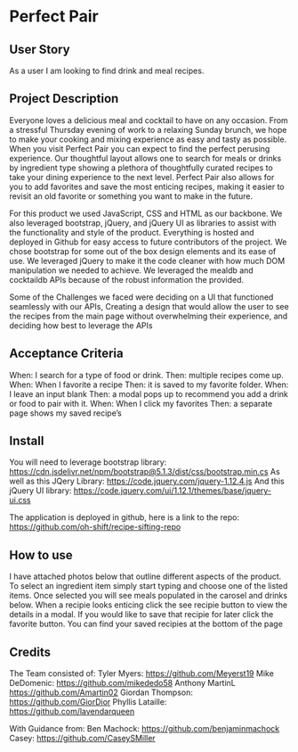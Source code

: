 # Perfect Pair

## User Story

As a user I am looking to find drink and meal recipes.

## Project Description

Everyone loves a delicious meal and cocktail to have on any occasion. From a stressful Thursday evening of work to a relaxing Sunday brunch, we hope to make your cooking and mixing experience as easy and tasty as possible. When you visit Perfect Pair you can expect to find the perfect perusing experience. Our thoughtful layout allows one to search for meals or drinks by ingredient type showing a plethora of thoughtfully curated recipes to take your dining experience to the next level. Perfect Pair also allows for you to add favorites and save the most enticing recipes, making it easier to revisit an old favorite or something you want to make in the future.

For this product we used JavaScript, CSS and HTML as our backbone. We also leveraged bootstrap, jQuery, and jQuery UI as libraries to assist with the functionality and style of the product. Everything is hosted and deployed in Github for easy access to future contributors of the project. We chose bootstrap for some out of the box design elements and its ease of use. We leveraged jQuery to make it the code cleaner with how much DOM manipulation we needed to achieve. We leveraged the mealdb and cocktaildb APIs because of the robust information the provided.

Some of the Challenges we faced were deciding on a UI that functioned seamlessly with our APIs, Creating a design that would allow the user to see the recipes from the main page without overwhelming their experience, and deciding how best to leverage the APIs

## Acceptance Criteria

When: I search for a type of food or drink.
Then: multiple recipes come up.
When: When I favorite a recipe
Then: it is saved to my favorite folder.
When: I leave an input blank
Then: a modal pops up to recommend you add a drink or food to pair with it.
When: When I click my favorites
Then: a separate page shows my saved recipe’s

## Install

You will need to leverage bootstrap library: https://cdn.jsdelivr.net/npm/bootstrap@5.1.3/dist/css/bootstrap.min.cs
As well as this JQery Library: https://code.jquery.com/jquery-1.12.4.js
And this jQuery UI library: https://code.jquery.com/ui/1.12.1/themes/base/jquery-ui.css

The application is deployed in github, here is a link to the repo: https://github.com/oh-shift/recipe-sifting-repo

## How to use

I have attached photos below that outline different aspects of the product.
To select an ingredient item simply start typing and choose one of the listed items. Once selected you will see meals populated in the carosel and drinks below. When a recipie looks enticing click the see recipie button to view the details in a modal. If you would like to save that recipie for later click the favorite button. You can find your saved recipies at the bottom of the page

## Credits

The Team consisted of:
Tyler Myers: https://github.com/Meyerst19
Mike DeDomenic: https://github.com/mikededo58
Anthony MartinL https://github.com/Amartin02
Giordan Thompson: https://github.com/GiorDior
Phyllis Lataille: https://github.com/lavendarqueen

With Guidance from:
Ben Machock: https://github.com/benjaminmachock
Casey: https://github.com/CaseySMiller
